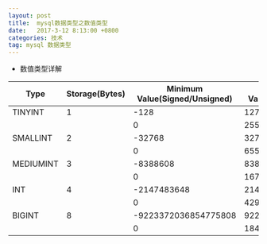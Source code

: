 ```yaml
---
layout: post
title:  mysql数据类型之数值类型
date:   2017-3-12 8:13:00 +0800
categories: 技术
tag: mysql 数据类型
---
```


* 数值类型详解


| Type | Storage(Bytes) | Minimum Value(Signed/Unsigned) | Maximum Value(Signed/Unsigned)
|  --- | --- | --- | --- |
| TINYINT | 1 | -128 | 127
|        |   | 0 | 255
| SMALLINT | 2 | -32768 | 32767
|        |  | 0 | 65535
| MEDIUMINT | 3 | -8388608 | 8388607
|        |  | 0 | 16777215
| INT | 4 | -2147483648 | 2147483647
|        |  | 0 | 4294967295
| BIGINT | 8 | -9223372036854775808 | 9223372036854775807
|       |  | 0 | 18446744073709551615